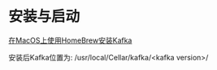 # 安装与启动

[在MacOS上使用HomeBrew安装Kafka](https://colobu.com/2019/09/27/install-Kafka-on-Mac/)  
 
安装后Kafka位置为: /usr/local/Cellar/kafka/&lt;kafka version&gt;/